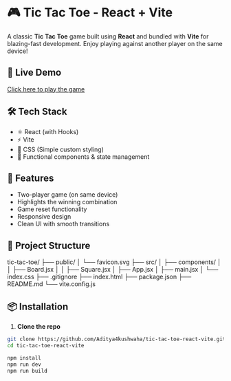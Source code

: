 # 🎮 Tic Tac Toe - React + Vite

A classic **Tic Tac Toe** game built using **React** and bundled with **Vite** for blazing-fast development. Enjoy playing against another player on the same device!

## 🚀 Live Demo

[Click here to play the game](https://tic-tac-toe-aditya-kushwahas-projects-85432551.vercel.app/)

## 🛠️ Tech Stack

- ⚛️ React (with Hooks)
- ⚡ Vite
- 🎨 CSS (Simple custom styling)
- 🧠 Functional components & state management

## 🧩 Features

- Two-player game (on same device)
- Highlights the winning combination
- Game reset functionality
- Responsive design
- Clean UI with smooth transitions

## 📂 Project Structure

tic-tac-toe/
├── public/
│ └── favicon.svg
├── src/
│ ├── components/
│ │ ├── Board.jsx
│ │ ├── Square.jsx
│ ├── App.jsx
│ ├── main.jsx
│ └── index.css
├── .gitignore
├── index.html
├── package.json
├── README.md
└── vite.config.js



## 📦 Installation

1. **Clone the repo**
```bash
git clone https://github.com/Aditya4kushwaha/tic-tac-toe-react-vite.git
cd tic-tac-toe-react-vite

npm install
npm run dev
npm run build




